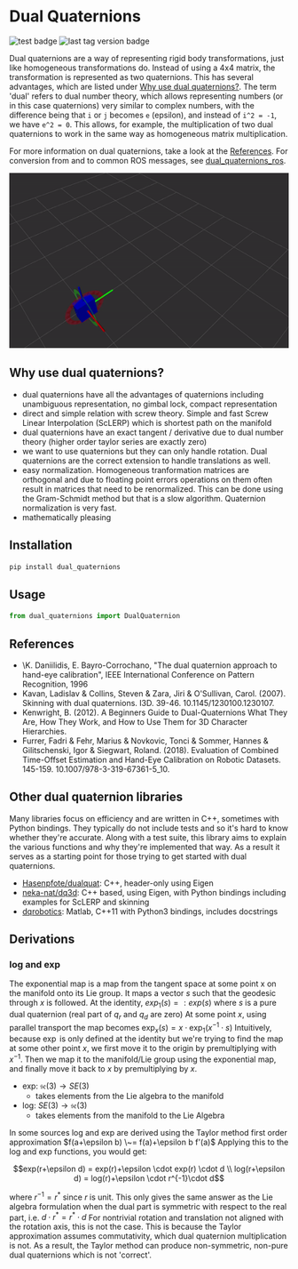 # Dual Quaternions

![test badge](https://github.com/Achllle/dual_quaternions/actions/workflows/run_tests.yml/badge.svg)
![last tag version badge](https://img.shields.io/github/v/tag/achllle/dual_quaternions)

Dual quaternions are a way of representing rigid body transformations, just like homogeneous transformations do. Instead of using a 4x4 matrix, the transformation is represented as two quaternions. This has several advantages, which are listed under [Why use dual quaternions?](#why-use-dual-quaternions). The term 'dual' refers to dual number theory, which allows representing numbers (or in this case quaternions) very similar to complex numbers, with the difference being that `i` or `j` becomes `e` (epsilon), and instead of `i^2 = -1`, we have `e^2 = 0`. This allows, for example, the multiplication of two dual quaternions to work in the same way as homogeneous matrix multiplication.

For more information on dual quaternions, take a look at the [References](#references).
For conversion from and to common ROS messages, see [dual_quaternions_ros](https://github.com/Achllle/dual_quaternions_ros>).

[![viz.gif](viz.gif)](https://gist.github.com/Achllle/c06c7a9b6706d4942fdc2e198119f0a2)

## Why use dual quaternions?

* dual quaternions have all the advantages of quaternions including unambiguous representation, no gimbal lock, compact representation
* direct and simple relation with screw theory. Simple and fast Screw Linear Interpolation (ScLERP) which is shortest path on the manifold
* dual quaternions have an exact tangent / derivative due to dual number theory (higher order taylor series are exactly zero)
* we want to use quaternions but they can only handle rotation. Dual quaternions are the correct extension to handle translations as well.
* easy normalization. Homogeneous tranformation matrices are orthogonal and due to floating point errors operations on them often result in matrices that need to be renormalized. This can be done using the Gram-Schmidt method but that is a slow algorithm. Quaternion normalization is very fast.
* mathematically pleasing

## Installation

```bash
pip install dual_quaternions
```

## Usage

```python
from dual_quaternions import DualQuaternion
```

## References

* \K. Daniilidis, E. Bayro-Corrochano, "The dual quaternion approach to hand-eye calibration", IEEE International Conference on Pattern Recognition, 1996
* Kavan, Ladislav & Collins, Steven & Zara, Jiri & O'Sullivan, Carol. (2007). Skinning with dual quaternions. I3D. 39-46. 10.1145/1230100.1230107.
* Kenwright, B. (2012). A Beginners Guide to Dual-Quaternions What They Are, How They Work, and How to Use Them for 3D Character Hierarchies.
* Furrer, Fadri & Fehr, Marius & Novkovic, Tonci & Sommer, Hannes & Gilitschenski, Igor & Siegwart, Roland. (2018). Evaluation of Combined Time-Offset Estimation and Hand-Eye Calibration on Robotic Datasets. 145-159. 10.1007/978-3-319-67361-5_10.

## Other dual quaternion libraries

Many libraries focus on efficiency and are written in C++, sometimes with Python bindings. They typically do not include tests and so it's hard to know whether they're accurate. Along with a test suite, this library aims to explain the various functions and why they're implemented that way. As a result it serves as a starting point for those trying to get started with dual quaternions.

* [Hasenpfote/dualquat](https://github.com/Hasenpfote/dualquat): C++, header-only using Eigen
* [neka-nat/dq3d](https://github.com/neka-nat/dq3d): C++ based, using Eigen, with Python bindings including examples for ScLERP and skinning
* [dqrobotics](https://dqrobotics.github.io/): Matlab, C++11 with Python3 bindings, includes docstrings

## Derivations

### log and exp

The exponential map is a map from the tangent space at some point x on the manifold onto its Lie group. It maps a vector $s$ such that the geodesic through $x$ is followed.
At the identity, $exp_1(s) =: exp(s)$ where $s$ is a pure dual quaternion (real part of $q_r$ and $q_d$ are zero)
At some point $x$, using parallel transport the map becomes $\exp_x(s) = x \cdot \exp_1(x^{-1} \cdot s)$
Intuitively, because $\exp$ is only defined at the identity but we're trying to find the map at some other point $x$, we first move it to the origin by premultiplying with $x^{-1}$. Then we map it to the manifold/Lie group using the exponential map, and finally move it back to $x$ by premultiplying by $x$.

* exp: $\mathfrak{se}(3) \rightarrow SE(3)$
  * takes elements from the Lie algebra to the manifold
* log: $SE(3) \rightarrow \mathfrak{se}(3)$
  * takes elements from the manifold to the Lie Algebra

In some sources log and exp are derived using the Taylor method first order approximation $f(a+\epsilon b) \~= f(a)+\epsilon b f'(a)$
Applying this to the log and exp functions, you would get:

```math
exp(r+\epsilon d) = exp(r)+\epsilon \cdot exp(r) \cdot d \\
log(r+\epsilon d) = log(r)+\epsilon \cdot r^{-1}\cdot d
```

where $r^{-1}=r^*$ since $r$ is unit.
This only gives the same answer as the Lie algebra formulation when the dual part is symmetric with respect to the real part, i.e. $d \cdot r^* = r^* \cdot d$
For nontrivial rotation and translation not aligned with the rotation axis, this is not the case. This is because the Taylor approximation assumes commutativity, which dual quaternion multiplication is not. As a result, the Taylor method can produce non-symmetric, non-pure dual quaternions which is not 'correct'.
